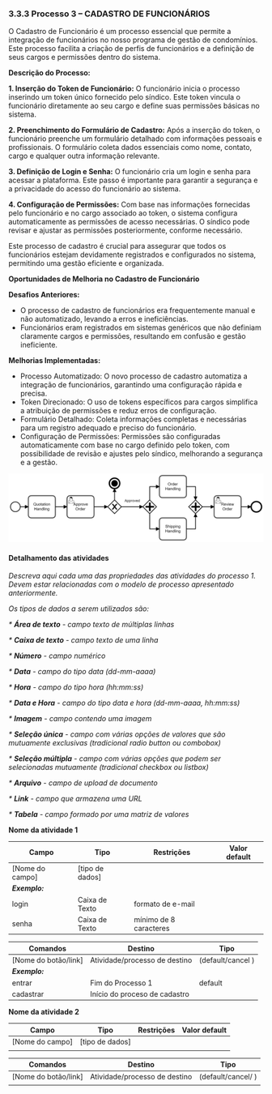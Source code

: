 ### 3.3.3 Processo 3 – CADASTRO DE FUNCIONÁRIOS

O Cadastro de Funcionário é um processo essencial que permite a integração de funcionários no nosso programa de gestão de condomínios. Este processo facilita a criação de perfis de funcionários e a definição de seus cargos e permissões dentro do sistema.

**Descrição do Processo:**

**1. Inserção do Token de Funcionário:** O funcionário inicia o processo inserindo um token único fornecido pelo síndico. Este token vincula o funcionário diretamente ao seu cargo e define suas permissões básicas no sistema.

**2. Preenchimento do Formulário de Cadastro:** Após a inserção do token, o funcionário preenche um formulário detalhado com informações pessoais e profissionais. O formulário coleta dados essenciais como nome, contato, cargo e qualquer outra informação relevante.

**3. Definição de Login e Senha:** O funcionário cria um login e senha para acessar a plataforma. Este passo é importante para garantir a segurança e a privacidade do acesso do funcionário ao sistema.

**4. Configuração de Permissões:** Com base nas informações fornecidas pelo funcionário e no cargo associado ao token, o sistema configura automaticamente as permissões de acesso necessárias. O síndico pode revisar e ajustar as permissões posteriormente, conforme necessário.

Este processo de cadastro é crucial para assegurar que todos os funcionários estejam devidamente registrados e configurados no sistema, permitindo uma gestão eficiente e organizada.

**Oportunidades de Melhoria no Cadastro de Funcionário**

**Desafios Anteriores:**

* O processo de cadastro de funcionários era frequentemente manual e não automatizado, levando a erros e ineficiências.
* Funcionários eram registrados em sistemas genéricos que não definiam claramente cargos e permissões, resultando em confusão e gestão ineficiente.
  
**Melhorias Implementadas:**

* Processo Automatizado: O novo processo de cadastro automatiza a integração de funcionários, garantindo uma configuração rápida e precisa.
* Token Direcionado: O uso de tokens específicos para cargos simplifica a atribuição de permissões e reduz erros de configuração.
* Formulário Detalhado: Coleta informações completas e necessárias para um registro adequado e preciso do funcionário.
* Configuração de Permissões: Permissões são configuradas automaticamente com base no cargo definido pelo token, com possibilidade de revisão e ajustes pelo síndico, melhorando a segurança e a gestão.

![Exemplo de um Modelo BPMN do PROCESSO 1](images/process.png "Modelo BPMN do Processo 1.")

#### Detalhamento das atividades

_Descreva aqui cada uma das propriedades das atividades do processo 1. 
Devem estar relacionadas com o modelo de processo apresentado anteriormente._

_Os tipos de dados a serem utilizados são:_

_* **Área de texto** - campo texto de múltiplas linhas_

_* **Caixa de texto** - campo texto de uma linha_

_* **Número** - campo numérico_

_* **Data** - campo do tipo data (dd-mm-aaaa)_

_* **Hora** - campo do tipo hora (hh:mm:ss)_

_* **Data e Hora** - campo do tipo data e hora (dd-mm-aaaa, hh:mm:ss)_

_* **Imagem** - campo contendo uma imagem_

_* **Seleção única** - campo com várias opções de valores que são mutuamente exclusivas (tradicional radio button ou combobox)_

_* **Seleção múltipla** - campo com várias opções que podem ser selecionadas mutuamente (tradicional checkbox ou listbox)_

_* **Arquivo** - campo de upload de documento_

_* **Link** - campo que armazena uma URL_

_* **Tabela** - campo formado por uma matriz de valores_


**Nome da atividade 1**

| **Campo**       | **Tipo**         | **Restrições** | **Valor default** |
| ---             | ---              | ---            | ---               |
| [Nome do campo] | [tipo de dados]  |                |                   |
| ***Exemplo:***  |                  |                |                   |
| login           | Caixa de Texto   | formato de e-mail |                |
| senha           | Caixa de Texto   | mínimo de 8 caracteres |           |

| **Comandos**         |  **Destino**                   | **Tipo** |
| ---                  | ---                            | ---               |
| [Nome do botão/link] | Atividade/processo de destino  | (default/cancel  ) |
| ***Exemplo:***       |                                |                   |
| entrar               | Fim do Processo 1              | default           |
| cadastrar            | Início do proceso de cadastro  |                   |


**Nome da atividade 2**

| **Campo**       | **Tipo**         | **Restrições** | **Valor default** |
| ---             | ---              | ---            | ---               |
| [Nome do campo] | [tipo de dados]  |                |                   |
|                 |                  |                |                   |

| **Comandos**         |  **Destino**                   | **Tipo**          |
| ---                  | ---                            | ---               |
| [Nome do botão/link] | Atividade/processo de destino  | (default/cancel/  ) |
|                      |                                |                   |
